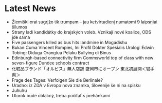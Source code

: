# Latest News
-  Žiemiški orai sugrįžo tik trumpam – jau ketvirtadienį numatomi 9 laipsniai šilumos
-  Strany ladí kandidátky do krajských voleb. Vznikají nové koalice, ODS jde sama
-  Five passengers killed as bus hits landmine in Mogadishu
-  Bukan Cuma Vincent Rompies, Ini Profil Dokter Spesialis Urologi Edwin Tobing: Diduga Orangtua Pelaku Bullying di Binus
-  Edinburgh-based connectivity firm Commsworld top of class with new seven-figure Dundee schools contract
-  化粧品ブランド「オルビス」無人店舗 盛岡市にオープン 東北初展開＜岩手県＞
-  Frage des Tages: Verfolgen Sie die Berlinale?
-  Uradno: iz ZDA v Evropo nova znamka, Slovenije še ni na spisku
-  Juhuhu
-  Utorok bude oblačný, treba počítať s prehánkami
